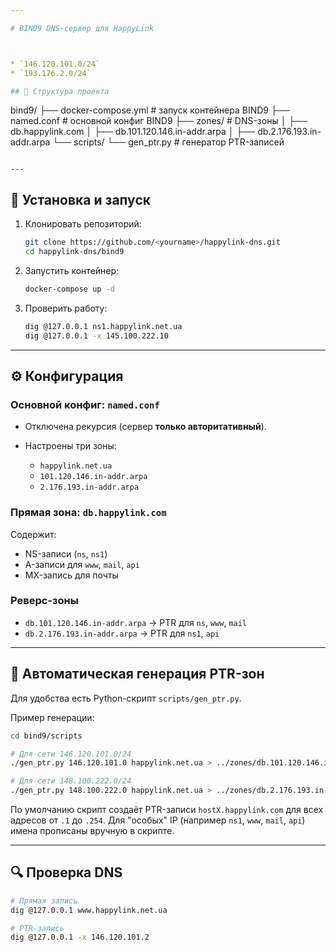 ```yaml
---

# BIND9 DNS-сервер для HappyLink



* `146.120.101.0/24`
* `193.176.2.0/24`

## 📂 Структура проекта

```
bind9/
 ├── docker-compose.yml      # запуск контейнера BIND9
 ├── named.conf              # основной конфиг BIND9
 ├── zones/                  # DNS-зоны
 │    ├── db.happylink.com
 │    ├── db.101.120.146.in-addr.arpa
 │    ├── db.2.176.193.in-addr.arpa
 └── scripts/
      └── gen_ptr.py         # генератор PTR-записей
```

---
```


## 🔧 Установка и запуск

1. Клонировать репозиторий:

   ```bash
   git clone https://github.com/<yourname>/happylink-dns.git
   cd happylink-dns/bind9
   ```

2. Запустить контейнер:

   ```bash
   docker-compose up -d
   ```

3. Проверить работу:

   ```bash
   dig @127.0.0.1 ns1.happylink.net.ua
   dig @127.0.0.1 -x 145.100.222.10
   ```

---

## ⚙️ Конфигурация

### Основной конфиг: `named.conf`

* Отключена рекурсия (сервер **только авторитативный**).
* Настроены три зоны:

  * `happylink.net.ua`
  * `101.120.146.in-addr.arpa`
  * `2.176.193.in-addr.arpa`

### Прямая зона: `db.happylink.com`

Содержит:

* NS-записи (`ns`, `ns1`)
* A-записи для `www`, `mail`, `api`
* MX-запись для почты

### Реверс-зоны

* `db.101.120.146.in-addr.arpa` → PTR для `ns`, `www`, `mail`
* `db.2.176.193.in-addr.arpa` → PTR для `ns1`, `api`

---

## 🔄 Автоматическая генерация PTR-зон

Для удобства есть Python-скрипт `scripts/gen_ptr.py`.

Пример генерации:

```bash
cd bind9/scripts

# Для сети 146.120.101.0/24
./gen_ptr.py 146.120.101.0 happylink.net.ua > ../zones/db.101.120.146.in-addr.arpa

# Для сети 148.100.222.0/24
./gen_ptr.py 148.100.222.0 happylink.net.ua > ../zones/db.2.176.193.in-addr.arpa
```

По умолчанию скрипт создаёт PTR-записи `hostX.happylink.com` для всех адресов от `.1` до `.254`.
Для "особых" IP (например `ns1`, `www`, `mail`, `api`) имена прописаны вручную в скрипте.

---

## 🔍 Проверка DNS

```bash
# Прямая запись
dig @127.0.0.1 www.happylink.net.ua

# PTR-запись
dig @127.0.0.1 -x 146.120.101.2
```
